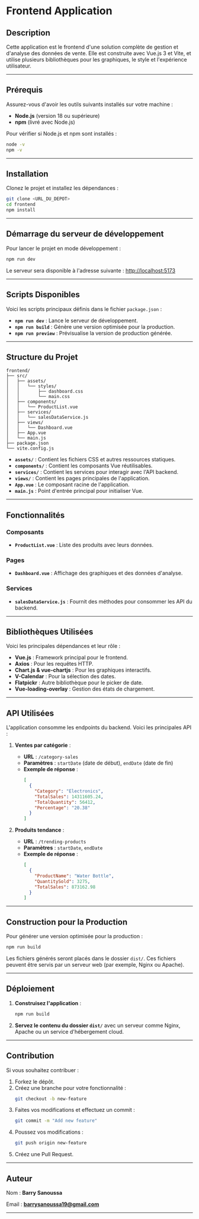 # Frontend Application

## Description
Cette application est le frontend d'une solution complète de gestion et d'analyse des données de vente. Elle est construite avec Vue.js 3 et Vite, et utilise plusieurs bibliothèques pour les graphiques, le style et l'expérience utilisateur.

---

## Prérequis
Assurez-vous d'avoir les outils suivants installés sur votre machine :

- **Node.js** (version 18 ou supérieure)
- **npm** (livré avec Node.js)

Pour vérifier si Node.js et npm sont installés :
```bash
node -v
npm -v
```

---

## Installation
Clonez le projet et installez les dépendances :

```bash
git clone <URL_DU_DEPOT>
cd frontend
npm install
```

---

## Démarrage du serveur de développement
Pour lancer le projet en mode développement :

```bash
npm run dev
```
Le serveur sera disponible à l'adresse suivante : [http://localhost:5173](http://localhost:5173)

---

## Scripts Disponibles
Voici les scripts principaux définis dans le fichier `package.json` :

- **`npm run dev`** : Lance le serveur de développement.
- **`npm run build`** : Génère une version optimisée pour la production.
- **`npm run preview`** : Prévisualise la version de production générée.

---

## Structure du Projet

```
frontend/
├── src/
│   ├── assets/
│   │   └── styles/
│   │       ├── dashboard.css
│   │       └── main.css
│   ├── components/
│   │   └── ProductList.vue
│   ├── services/
│   │   └── salesDataService.js
│   ├── views/
│   │   └── Dashboard.vue
│   ├── App.vue
│   └── main.js
├── package.json
└── vite.config.js
```

- **`assets/`** : Contient les fichiers CSS et autres ressources statiques.
- **`components/`** : Contient les composants Vue réutilisables.
- **`services/`** : Contient les services pour interagir avec l'API backend.
- **`views/`** : Contient les pages principales de l'application.
- **`App.vue`** : Le composant racine de l'application.
- **`main.js`** : Point d'entrée principal pour initialiser Vue.

---

## Fonctionnalités
### Composants
- **`ProductList.vue`** : Liste des produits avec leurs données.

### Pages
- **`Dashboard.vue`** : Affichage des graphiques et des données d'analyse.

### Services
- **`salesDataService.js`** : Fournit des méthodes pour consommer les API du backend.

---

## Bibliothèques Utilisées
Voici les principales dépendances et leur rôle :

- **Vue.js** : Framework principal pour le frontend.
- **Axios** : Pour les requêtes HTTP.
- **Chart.js & vue-chartjs** : Pour les graphiques interactifs.
- **V-Calendar** : Pour la sélection des dates.
- **Flatpickr** : Autre bibliothèque pour le picker de date.
- **Vue-loading-overlay** : Gestion des états de chargement.

---

## API Utilisées
L'application consomme les endpoints du backend. Voici les principales API :

1. **Ventes par catégorie** :
   - **URL** : `/category-sales`
   - **Paramètres** : `startDate` (date de début), `endDate` (date de fin)
   - **Exemple de réponse** :
     ```json
     [
       {
         "Category": "Electronics",
         "TotalSales": 14311605.24,
         "TotalQuantity": 56412,
         "Percentage": "20.38"
       }
     ]
     ```

2. **Produits tendance** :
   - **URL** : `/trending-products`
   - **Paramètres** : `startDate`, `endDate`
   - **Exemple de réponse** :
     ```json
     [
       {
         "ProductName": "Water Bottle",
         "QuantitySold": 3275,
         "TotalSales": 873162.98
       }
     ]
     ```

---

## Construction pour la Production
Pour générer une version optimisée pour la production :

```bash
npm run build
```

Les fichiers générés seront placés dans le dossier `dist/`. Ces fichiers peuvent être servis par un serveur web (par exemple, Nginx ou Apache).

---

## Déploiement

1. **Construisez l'application** :
   ```bash
   npm run build
   ```

2. **Servez le contenu du dossier `dist/`** avec un serveur comme Nginx, Apache ou un service d'hébergement cloud.

---

## Contribution
Si vous souhaitez contribuer :

1. Forkez le dépôt.
2. Créez une branche pour votre fonctionnalité :
   ```bash
   git checkout -b new-feature
   ```
3. Faites vos modifications et effectuez un commit :
   ```bash
   git commit -m "Add new feature"
   ```
4. Poussez vos modifications :
   ```bash
   git push origin new-feature
   ```
5. Créez une Pull Request.

---

## Auteur
Nom : **Barry Sanoussa**

Email : **barrysanoussa19@gmail.com**

---


